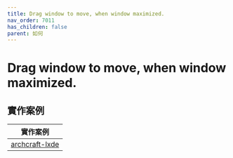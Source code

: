 ```yaml
---
title: Drag window to move, when window maximized.
nav_order: 7011
has_children: false
parent: 如何
---
```



# Drag window to move, when window maximized.



## 實作案例

| 實作案例 |
| --- |
| [archcraft-lxde](https://github.com/samwhelp/archcraft-adjustment/tree/main/sample/mousebind-adjustment/archcraft-lxde/2022-10-10/drag_window_to_move_when_window_maximized) |
